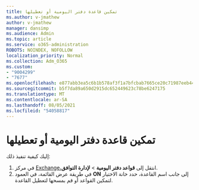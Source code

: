 ```yaml
---
title: تمكين قاعدة دفتر اليومية أو تعطيلها
ms.author: v-jmathew
author: v-jmathew
manager: dansimp
ms.audience: Admin
ms.topic: article
ms.service: o365-administration
ROBOTS: NOINDEX, NOFOLLOW
localization_priority: Normal
ms.collection: Adm_O365
ms.custom:
- "9004299"
- "7677"
ms.openlocfilehash: e877abb3ea5c6b1b578af3f1a7bfcbab7665ce20c71987eeb44d2c7e3a1b2c16
ms.sourcegitcommit: b5f7da89a650d2915dc652449623c78be6247175
ms.translationtype: MT
ms.contentlocale: ar-SA
ms.lasthandoff: 08/05/2021
ms.locfileid: "54058817"
---
```

# <a name="enable-or-disable-a-journal-rule"></a>تمكين قاعدة دفتر اليومية أو تعطيلها

إليك كيفية تنفيذ ذلك:

1. في مركز [Exchange،](https://go.microsoft.com/fwlink/p/?linkid=2059104)انتقل إلى **قواعد دفتر اليومية**  >  **لإدارة التوافق**.
2. في طريقة عرض القائمة، في العمود **ON** إلى جانب اسم القاعدة، حدد خانة الاختيار لتمكين القواعد أو قم بمسحها لتعطيل القاعدة.
